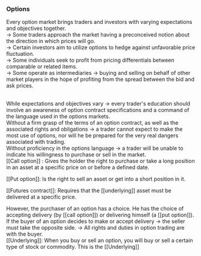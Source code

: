### Options

Every option market brings traders and investors with varying expectations and objectives together.
<br>
-> Some traders approach the market having a preconceived notion about the direction in which prices will go.
<br>
-> Certain investors aim to utilize options to hedge against unfavorable price fluctuation.
<br>
-> Some individuals seek to profit from pricing differentials between comparable or related items.
<br>
-> Some operate as intermediaries
			-> buying and selling on behalf of other market players in the hope of profiting from the spread between the bid and ask prices.

<br>
While expectations and objectives vary
	-> every trader's education should involve an awareness of option contract specifications and a command of the language used in the options markets.

<br>
Without a firm grasp of the terms of an option contract, as well as the associated rights and obligations
	-> a trader cannot expect to make the most use of options, nor will he be prepared for the very real dangers associated with trading.
<br>
Without proficiency in the options language
	-> a trader will be unable to indicate his willingness to purchase or sell in the market.
<br>
[[Call option]] : Gives the holder the right to purchase or take a long position in an asset at a specific price on or before a defined date.

[[Put option]]: Is the right to sell an asset or get into a short position in it.

[[Futures contract]]: Requires that the [[underlying]] asset must be delivered at a specific price.

However, the purchaser of an option has a choice.
He has the choice of accepting delivery (by [[call option]]) or delivering himself (a [[put option]]). 
<br>
If the buyer of an option decides to make or accept delivery
	-> the seller must take the opposite side.
	-> All rights and duties in option trading are with the buyer.
<br>
[[Underlying]]: When you buy or sell an option, you will buy or sell a certain type of stock or commodity. This is the [[Underlying]]

